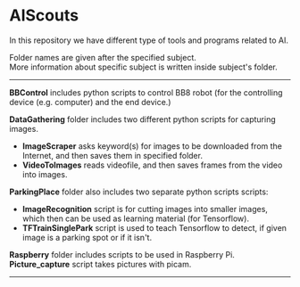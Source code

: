 # AIScouts

In this repository we have different type of tools and programs related to AI.

Folder names are given after the specified subject.   
More information about specific subject is written inside subject's folder.

---

**BBControl** includes python scripts to control BB8 robot
(for the controlling device (e.g. computer) and the end device.)


**DataGathering** folder includes two different python scripts for capturing images.
* **ImageScraper** asks keyword(s) for images to be downloaded from the Internet,
and then saves them in specified folder.
* **VideoToImages** reads videofile, and then saves frames from the video into images.


**ParkingPlace** folder also includes two separate python scripts scripts:
* **ImageRecognition** script is for cutting images into smaller images,
which then can be used as learning material (for Tensorflow).
* **TFTrainSinglePark** script is used to teach Tensorflow to detect,
if given image is a parking spot or if it isn't.


**Raspberry** folder includes scripts to be used in Raspberry Pi.
 **Picture_capture** script takes pictures with picam.

---
